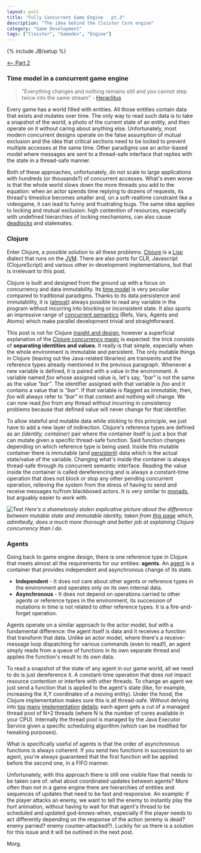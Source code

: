 ```yaml
---
layout: post
title: "Fully Concurrent Game Engine   pt.3"
description: "The idea behind the Cloister Core engine"
category: "Game Development"
tags: ["Cloister", "Gamedev", "Engine"]
---
```

{% include JB/setup %}

[<-- Part 2](http://morgawr.github.io/game%20development/2013/10/17/fully-concurrent-game-engine---pt2/)

### Time model in a concurrent game engine

>"Everything changes and nothing remains still and you cannot step twice into the same stream" - [Heraclitus](https://en.wikipedia.org/wiki/Heraclitus#Panta_rhei.2C_.22everything_flows.22)

Every game has a world filled with entities. All those entities contain data that exists and mutates over time. The only way to read such data is to take a snapshot of the world, a photo of the current state of an entity, and then operate on it without caring about anything else. Unfortunately, most modern concurrent designs operate on the false assumption of mutual exclusion and the idea that critical sections need to be locked to prevent multiple accesses at the same time. Other paradigms use an actor-based model where messages are sent to a thread-safe interface that replies with the state in a thread-safe manner. 

Both of these approaches, unfortunately, do not scale to large applications with hundreds (or thousands?) of concurrent accesses. What's even worse is that the whole world slows down the more threads you add to the equation: when an actor spends time replying to dozens of requests, its thread's timeslice becomes smaller and, on a soft-realtime constraint like a videogame, it can lead to funny and frustrating bugs. The same idea applies to locking and mutual exclusion: high contention of resources, especially with undefined hierarchies of locking mechanisms, can also cause [deadlocks](https://en.wikipedia.org/wiki/Deadlock) and stalemates.

### Clojure

Enter Clojure, a possible solution to all these problems. [Clojure](http://clojure.org/) is a [Lisp](https://en.wikipedia.org/wiki/Lisp) dialect that runs on the [JVM](https://en.wikipedia.org/wiki/Jvm). There are also ports for CLR, Javascript (ClojureScript) and various other in-development implementations, but that is irrelevant to this post.

Clojure is built and designed from the ground up with a focus on concurrency and data immutability. Its [time model](http://www.infoq.com/presentations/An-Introduction-to-Clojure-Time-Model) is very peculiar compared to traditional paradigms. Thanks to its data persistence and immutability, it is ([almost](http://clojure.org/transients)) always possible to read any variable in the program without incurring into blocking or inconsistent state. It also sports an impressive range of [concurrent semantics](http://clojure.org/concurrent_programming) (Refs, Vars, Agents and Atoms) which make parallel development trivial and straightforward.

This post is not for Clojure [insight and design](http://clojure-doc.org/articles/language/concurrency_and_parallelism.html), however a superficial explanation of the [Clojure concurrency magic](http://www.youtube.com/watch?v=dGVqrGmwOAw) is expected: the trick consists of **separating identities and values**. It really is that simple, especially when the whole environment is immutable and persistent. The only mutable things in Clojure (leaving out the Java-related libraries) are transients and the reference types already mentioned in the previous paragraph. Whenever a new variable is defined, it is paired with a value in the environment. A variable named *foo* whose assigned value is, let's say, *"bar"* is not the same as the value *"bar"*. The identifier assigned with that variable is *foo* and it contains a value that is *"bar"*. If that variable is flagged as immutable, then, *foo* will always refer to *"bar"* in that context and nothing will change. We can now read *foo* from any thread without incurring in consistency problems because that defined value will never change for that identifier.

To allow stateful and mutable data while sticking to this principle, we just have to add a new layer of indirection. Clojure's reference types are defined as an *(identity, container)* pair where the container itself is just a box that can mutate given a specific thread-safe function. Said function changes depending on which reference type is being used. Inside this mutable container there is immutable (and [persistent](http://blogs.msdn.com/b/ericlippert/archive/2011/07/19/strings-immutability-and-persistence.aspx)) data which is the actual state/value of the variable. Changing what's inside the container is always thread-safe through its concurrent semantic interface. Reading the value inside the container is called dereferencing and is always a constant-time operation that does not block or stop any other pending concurrent operation, relieving the system from the stress of having to send and receive messages to/from blackboxed actors. It is very similar to [monads](https://en.wikipedia.org/wiki/Monad_%28functional_programming%29), but arguably easier to work with.

![Test](http://www.morgawr.eu/p/1385817189.png)
_Here's a shamelessly stolen explicative picture about the difference between mutable state and immutable identity, taken from [this page](http://narkisr.github.io/clojure-concurrency) which, admittedly, does a much more thorough and better job at explaining Clojure concurrency than I do._
 
### Agents

Going back to game engine design, there is one reference type in Clojure that meets almost all the requirements for our entities: **agents**. An [agent](http://clojure.org/agents) is a container that provides independent and asynchronous change of its state. 

* **Independent** - It does not care about other agents or reference types in the environment and operates only on its own internal data.
* **Asynchronous** - It does not depend on operations carried to other agents or reference types in the environment, its succession of mutations in time is not related to other reference types. It is a fire-and-forget operation.

Agents operate on a similar approach to the actor model, but with a fundamental difference: the agent itself is data and it receives a function that transform that data. Unlike an actor model, where there's a receive-message loop dispatching for various commands (even to read!), an agent simply reads from a queue of functions in its own separate thread and applies the function's result to its own data. 

To read a snapshot of the state of any agent in our game world, all we need to do is just dereference it. A constant-time operation that does not impact resource contention or interfere with other threads. To change an agent we just send a function that is applied to the agent's state (like, for example, increasing the X,Y coordinates of a moving entity). Under the hood, the Clojure implementation makes sure this is all thread-safe. Without delving into [too](http://stackoverflow.com/questions/1646351/what-is-the-difference-between-clojures-send-and-send-off-functions-with-re) [many](http://stackoverflow.com/questions/11316737/managing-agent-thread-pools-in-clojure) [implementation](http://clojuredocs.org/clojure_core/clojure.core/send) [details](http://clojuredocs.org/clojure_core/clojure.core/send-off): each agent gets a cut of a managed thread pool of N+2 threads (where N is the number of cores available in your CPU). Internally the thread pool is managed by the Java Executor Service given a specific scheduling algorithm (which can be modified for tweaking purposes). 

What is specifically useful of agents is that the order of asynchronous functions is always coherent. If you send two functions in succession to an agent, you're always guaranteed that the first function will be applied before the second one, in a FIFO manner. 

Unfortunately, with this approach there is still one visible flaw that needs to be taken care of: what about coordinated updates between agents? More often than not in a game engine there are hierarchies of entities and sequences of updates that need to be fast and responsive. An example: if the player attacks an enemy, we want to tell the enemy to instantly play the *hurt* animation, without having to wait for that agent's thread to be scheduled and updated god-knows-when, especially if the player needs to act differently depending on the response of the action (enemy is dead? enemy parried? enemy counter-attacked?). Luckily for us there is a solution for this issue and it will be outlined in the next post.

Morg.
